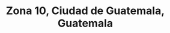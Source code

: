 ---
title: Zona 10, Ciudad de Guatemala, Guatemala
url: /zona-10-ciudad-de-guatemala-guatemala/
latitude: 14.598
longitude: -90.508
---